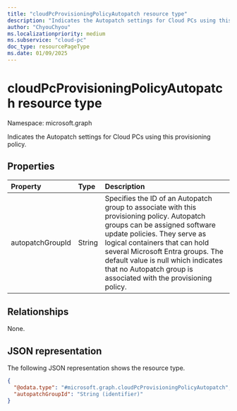 ```yaml
---
title: "cloudPcProvisioningPolicyAutopatch resource type"
description: "Indicates the Autopatch settings for Cloud PCs using this provisioning policy."
author: "ChyouChyou"
ms.localizationpriority: medium
ms.subservice: "cloud-pc"
doc_type: resourcePageType
ms.date: 01/09/2025
---
```


# cloudPcProvisioningPolicyAutopatch resource type

Namespace: microsoft.graph

Indicates the Autopatch settings for Cloud PCs using this provisioning policy.

## Properties

|Property|Type|Description|
|:---|:---|:---|
|autopatchGroupId|String|Specifies the ID of an Autopatch group to associate with this provisioning policy. Autopatch groups can be assigned software update policies. They serve as logical containers that can hold several Microsoft Entra groups. The default value is null which indicates that no Autopatch group is associated with the provisioning policy.|

## Relationships

None.

## JSON representation

The following JSON representation shows the resource type.

<!-- {
  "blockType": "resource",
  "@odata.type": "microsoft.graph.cloudPcProvisioningPolicyAutopatch"
}
-->

``` json
{
  "@odata.type": "#microsoft.graph.cloudPcProvisioningPolicyAutopatch",
  "autopatchGroupId": "String (identifier)"
}
```